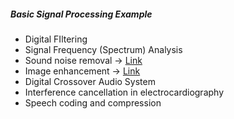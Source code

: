 ##### Basic Signal Processing Example
- Digital FIltering
- Signal Frequency (Spectrum) Analysis
- Sound noise removal -> [Link](https://youtu.be/keYzcEHugx8)
- Image enhancement -> [Link](https://www.osapublishing.org/oe/fulltext.cfm?uri=oe-22-1-618&id=276513)
- Digital Crossover Audio System
- Interference cancellation in electrocardiography
- Speech coding and compression